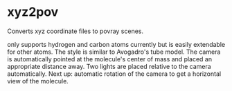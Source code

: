 # xyz2pov
Converts xyz coordinate files to povray scenes.

only supports hydrogen and carbon atoms currently but is easily extendable for other atoms. The style is similar to Avogadro's tube model. 
The camera is automatically pointed at the molecule's center of mass and placed an appropriate distance away. Two lights are placed relative to the camera automatically. 
Next up: automatic rotation of the camera to get a horizontal view of the molecule.